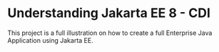 # Understanding Jakarta EE 8 - CDI
This project is a full illustration on how to create a full Enterprise Java Application using Jakarta EE. 